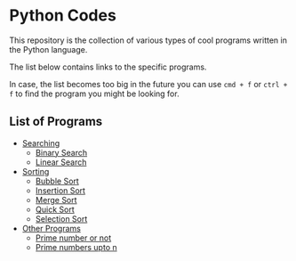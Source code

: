 # Python Codes
This repository is the collection of various types of cool programs written in the Python language. 

The list below contains links to the specific programs.

In case, the list becomes too big in the future you can use `cmd + f` or `ctrl + f` to find the program you might be looking for.

## List of Programs
- [Searching](./searching)
  - [Binary Search](./searching/binarysearch.py)
  - [Linear Search](./searching/linearsearch.py)
- [Sorting](./sorting)
  - [Bubble Sort](./sorting/bubblesort.py)
  - [Insertion Sort](./sorting/insertionsort.py)
  - [Merge Sort](./sorting/mergesort.py)
  - [Quick Sort](./sorting/quicksort.py)
  - [Selection Sort](./sorting/selectionsort.py)
- [Other Programs](./otherprograms)
  - [Prime number or not](./otherprograms/primenumber.py)
  - [Prime numbers upto n](./otherprograms/primenumupton.py)